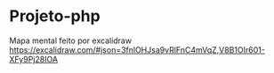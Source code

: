 # Projeto-php

Mapa mental feito por excalidraw https://excalidraw.com/#json=3fnlOHJsa9vRlFnC4mVqZ,V8B1OIr601-XFy9Pj28IOA
